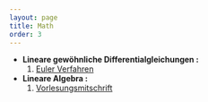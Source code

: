 ```yaml
---
layout: page
title: Math
order: 3
---
```


* **Lineare gewöhnliche Differentialgleichungen :** 
    1. [Euler Verfahren](Math/Euler_Method.md)
* **Lineare Algebra :**
    1. [Vorlesungsmitschrift](Document/LA_I_Lecture_Note.pdf) 
 

